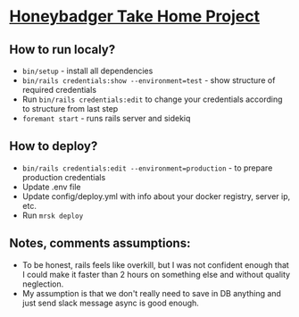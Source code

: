 # [Honeybadger Take Home Project](https://honeybadger.notion.site/honeybadger/Take-home-project-for-Software-Developer-position-2023-fee9be3cd8454e1fb61e53f0172ff2e8)
## How to run localy?

- `bin/setup` - install all dependencies 
- `bin/rails credentials:show --environment=test` - show structure of required credentials
- Run `bin/rails credentials:edit` to change your credentials according to structure from last step
- `foremant start` - runs rails server and sidekiq

## How to deploy?

- `bin/rails credentials:edit --environment=production` - to prepare production credentials
- Update .env file 
- Update config/deploy.yml with info about your docker registry, server ip, etc.
- Run `mrsk deploy`

## Notes, comments assumptions:

- To be honest, rails feels like overkill, but I was not confident enough that I could make it faster than 2 hours on something else and without quality neglection.
- My assumption is that we don't really need to save in DB anything and just send slack message async is good enough.
